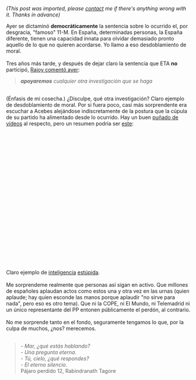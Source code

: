 *(This post was imported, please [contact](#/contact) me if there's anything wrong with it. Thanks in advance)*

Ayer se dictaminó <span style="font-weight: bold;">democráticamente</span> la sentencia sobre lo ocurrido el, por desgracia, "famoso" 11-M. En España, determinadas personas, la España diferente, tienen una capacidad innata para olvidar demasiado pronto aquello de lo que no quieren acordarse. Yo llamo a eso desdoblamiento de moral.<br /><br />Tres años más tarde, y después de dejar claro la sentencia que ETA <span style="font-weight: bold;">no</span> participó, <a href="http://www.xornal.es/article.php3?sid=20071031123433">Rajoy comentó ayer</a>:<br /><blockquote style="font-style: italic;"><span style="font-weight: bold;">apoyaremos</span> cualquier otra investigación que se haga</blockquote><br />(Énfasis de mi cosecha.) ¿Disculpe, qué otra investigación? Claro ejemplo de desdoblamiento de moral. Por si fuera poco, casi más sorprendente era escuchar a Acebes alejándose indiscretamente de la postura que la cúpula de su partido ha alimentado desde lo ocurrido. Hay un buen <a href="http://www.youtube.com/results?search_query=Acebes+11+M&amp;search=Search">puñado de vídeos</a> al respecto, pero un resumen podría ser <a href="http://www.youtube.com/watch?v=0DBdYB-bWJw">este</a>:<br /><br /><object height="355" width="425"><param name="movie" value="http://www.youtube.com/v/0DBdYB-bWJw"><param name="wmode" value="transparent"><embed src="http://www.youtube.com/v/0DBdYB-bWJw" type="application/x-shockwave-flash" wmode="transparent" height="355" width="425"></embed></object><br /><br />Claro ejemplo de <a href="http://buscon.rae.es/draeI/SrvltGUIBusUsual?LEMA=inteligencia&amp;origen=RAE">inteligencia</a> <a href="http://buscon.rae.es/draeI/SrvltGUIBusUsual?LEMA=est%C3%BApida&amp;origen=RAE">estúpida</a>.<br /><br />Me sorprendeme realmente que personas así sigan en activo. Que millones de españoles aplaudan actos como estos una y otra vez en las urnas (quien aplaude; hay quien esconde las manos porque aplaudir "no sirve para nada", pero eso es otro tema). Que ni la COPE, ni El Mundo, ni Telemadrid ni un único representante del PP entonen públicamente el perdón, al contrario.<br /><br />No me sorprende tanto en el fondo, seguramente tengamos lo que, por la culpa de muchos, ¿nos? merecemos.<br /><br /><blockquote><span style="font-style: italic;">- Mar, ¿qué estás hablando?</span><br /><span style="font-style: italic;">- Una pregunta eterna.</span><br /><span style="font-style: italic;">- Tú, cielo, ¿qué respondes?</span><br /><span style="font-style: italic;">- El eterno silencio.</span><br />Pájaro perdido 12, Rabindranath Tagore</blockquote>
